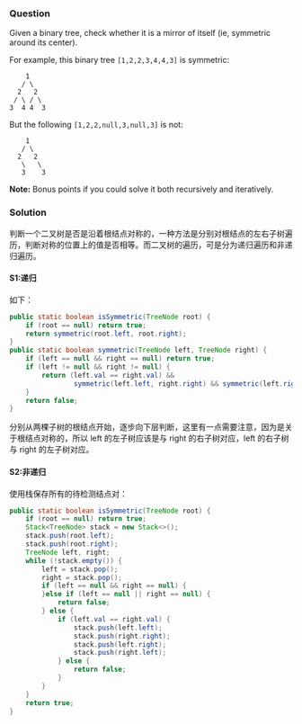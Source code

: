 ### Question

Given a binary tree, check whether it is a mirror of itself (ie, symmetric around its center).

For example, this binary tree `[1,2,2,3,4,4,3]` is symmetric:

```
    1
   / \
  2   2
 / \ / \
3  4 4  3
```

But the following `[1,2,2,null,3,null,3]` is not:

```
    1
   / \
  2   2
   \   \
   3    3
```

**Note:**
Bonus points if you could solve it both recursively and iteratively.

### Solution

判断一个二叉树是否是沿着根结点对称的，一种方法是分别对根结点的左右子树遍历，判断对称的位置上的值是否相等。而二叉树的遍历，可是分为递归遍历和非递归遍历。

#### S1:递归

如下：

```java
public static boolean isSymmetric(TreeNode root) {
    if (root == null) return true;
    return symmetric(root.left, root.right);
}
public static boolean symmetric(TreeNode left, TreeNode right) {
    if (left == null && right == null) return true;
    if (left != null && right != null) {
        return (left.val == right.val) &&
                symmetric(left.left, right.right) && symmetric(left.right, right.left);
    }
    return false;
}
```

分别从两棵子树的根结点开始，逐步向下层判断，这里有一点需要注意，因为是关于根结点对称的，所以 left 的左子树应该是与 right 的右子树对应，left 的右子树与 right 的左子树对应。

#### S2:非递归

使用栈保存所有的待检测结点对：

```java
public static boolean isSymmetric(TreeNode root) {
    if (root == null) return true;
    Stack<TreeNode> stack = new Stack<>();
    stack.push(root.left);
    stack.push(root.right);
    TreeNode left, right;
    while (!stack.empty()) {
        left = stack.pop();
        right = stack.pop();
        if (left == null && right == null) {
        }else if (left == null || right == null) {
            return false;
        } else {
            if (left.val == right.val) {
                stack.push(left.left);
                stack.push(right.right);
                stack.push(left.right);
                stack.push(right.left);
            } else {
                return false;
            }
        }
    }
    return true;
}
```

